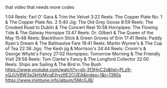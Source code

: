 that video that needs more codes




1:04 Reels:  Farl O' Gara & Trim the Velvet
3:22 Reels:  The Copper Plate  No. 1 &  The Copper Plate No. 2
5:40 Jig: The Old Grey Goose
8:59 Reels:  The Crooked Road to Dublin & The Concert Reel
10:58 Hornpipes:  The Flowing Tide & The Galway Hornpipe
13:47 Reels:  Dr. Gilbert & The Queen of the May
15:48 Reels:  Blackthorn  Stick &  Green Groves of Erin
17:41 Reels: Paddy Ryan's Dream & The Ballinasloe Fare
19:41 Reels:  Martin Wynne's & The Cup of Tea
22:38 Jigs: The Kesh jig & Morrison's
24:44 Reels:  Cronin's & George Whyte's Fancy
27:02 Hornpipes:  Tomorrow Morning & The Friendly Visit
29:58 Reels:  Tom Clarke's Fancy & The Longford Collector
32:00 Reels: Ships are Sailing & The Bird in The Bush
https://www.youtube.com/watch?v=xb-3f3HnC2s&list=PLz9-xQJUVBW3e2kHzMcgEjhyzftE2CUEA&index=1&t=1380s
https://www.irishtune.info/album/SMcGJB/
